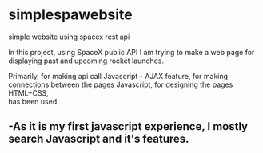 # simplespawebsite
simple website using spacex rest api


In this project, using SpaceX public API I am trying to make a web page for displaying past and upcoming rocket launches.

Primarily, 
  for making api call Javascript - AJAX feature,
  for making connections between the pages Javascript,
  for designing the pages HTML+CSS,             
                  has been used.
 

-As it is my first javascript experience, I mostly search Javascript and it's features.
-
